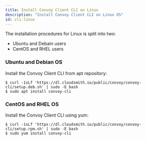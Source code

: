 ```yaml
---
title: Install Convoy Client CLI on Linux
description: "Install Convoy Client CLI on Linux OS"
id: cli-linux
---
```


The installation procedures for Linux is split into two:
- Ubuntu and Debain users
- CentOS and RHEL users


### Ubuntu and Debian OS

Install the Convoy Client CLI from apt repository:

```console[terminal]
$ curl -1sLf 'https://dl.cloudsmith.io/public/convoy/convoy-cli/setup.deb.sh' | sudo -E bash
$ sudo apt install convoy-cli
```

### CentOS and RHEL OS

Install the Convoy Client CLI using yum:

```console[terminal]
$ curl -1sLf 'https://dl.cloudsmith.io/public/convoy/convoy-cli/setup.rpm.sh' | sudo -E bash
$ sudo yum install convoy-cli
```